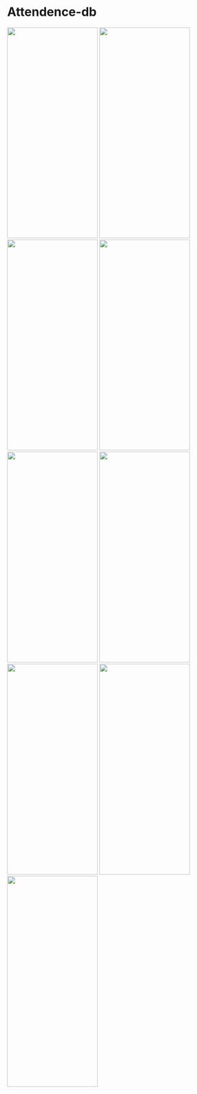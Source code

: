 # Attendence-db
<img style="height:490px;width:210px;" src="https://user-images.githubusercontent.com/83878346/221404476-90e68b1d-dbd0-4b60-ab95-4893aa8e43eb.jpeg">

<img style="height:490px;width:210px;" src="https://user-images.githubusercontent.com/83878346/221404476-90e68b1d-dbd0-4b60-ab95-4893aa8e43eb.jpeg">

<img style="height:490px;width:210px;" src="https://user-images.githubusercontent.com/83878346/221404485-1ac82628-25f0-4eb8-844f-27786a71500e.jpeg">


<img style="height:490px;width:210px;" src="https://user-images.githubusercontent.com/83878346/221404523-8525d532-b03c-42b5-b485-9217d62616cf.jpeg">

<img style="height:490px;width:210px;" src="https://user-images.githubusercontent.com/83878346/221404536-dbb24165-cabf-4989-bd27-6e94bce85f1f.jpeg">

<img style="height:490px;width:210px;" src="https://user-images.githubusercontent.com/83878346/221404594-4143dd88-dd5a-4082-8a61-79c1e8c36835.jpeg">

<img style="height:490px;width:210px;" src="https://user-images.githubusercontent.com/83878346/221404598-cb145097-dc99-4770-a595-89532d27de0c.jpeg">

<img style="height:490px;width:210px;" src="https://user-images.githubusercontent.com/83878346/221404603-1f565197-0a94-458a-89d6-8cf979aa552a.jpeg">

<img style="height:490px;width:210px;" src="https://user-images.githubusercontent.com/83878346/221404606-886e5511-ba30-409c-af92-20a10312cf84.jpeg">
